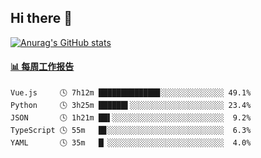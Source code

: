 ## Hi there 👋

[![Anurag's GitHub stats](https://github-readme-stats.vercel.app/api?username=OriLight152)](https://github.com/anuraghazra/github-readme-stats)

<!--
**OriLight152/OriLight152** is a ✨ _special_ ✨ repository because its `README.md` (this file) appears on your GitHub profile.

Here are some ideas to get you started:

- 🔭 I’m currently working on ...
- 🌱 I’m currently learning ...
- 👯 I’m looking to collaborate on ...
- 🤔 I’m looking for help with ...
- 💬 Ask me about ...
- 📫 How to reach me: ...
- 😄 Pronouns: ...
- ⚡ Fun fact: ...
-->

<!-- waka-box start -->
#### <a href="https://gist.github.com/92c8d5b388768c10efcba86e82b7c4fb" target="_blank">📊 每周工作报告</a>
```text
Vue.js     🕓 7h12m █████████████▊░░░░░░░░░░░░░░ 49.1%
Python     🕓 3h25m ██████▌░░░░░░░░░░░░░░░░░░░░░ 23.4%
JSON       🕓 1h21m ██▌░░░░░░░░░░░░░░░░░░░░░░░░░  9.2%
TypeScript 🕓 55m   █▊░░░░░░░░░░░░░░░░░░░░░░░░░░  6.3%
YAML       🕓 35m   █▏░░░░░░░░░░░░░░░░░░░░░░░░░░  4.0%
```
<!-- Powered by https://github.com/journey-ad/waka-box-go . -->
<!-- waka-box end -->
